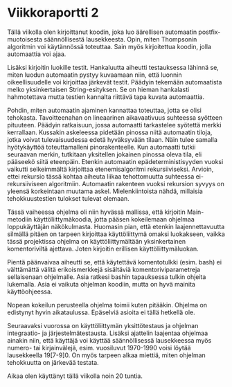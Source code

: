 # Viikkoraportti 2
Tällä viikolla olen kirjoittanut koodin, joka luo äärellisen automaatin postfix-muotoisesta säännöllisestä lausekkeesta. Opin, miten Thompsonin algoritmin voi käytännössä toteuttaa. Sain myös kirjoitettua koodin, jolla automaattia voi ajaa.

Lisäksi kirjoitin luokille testit. Hankaluutta aiheutti testauksessa lähinnä se, miten luodun automaatin pystyy kuvaamaan niin, että luonnin oikeellisuudelle voi kirjoittaa järkevät testit. Päädyin tekemään automaatista melko yksinkertaisen String-esityksen. Se on hieman hankalasti hahmotettava mutta testien kannalta riittävä tapa kuvata automaattia. 

Pohdin, miten automaatin ajaminen kannattaa toteuttaa, jotta se olisi tehokasta. Tavoitteenahan on lineaarinen aikavaativuus suhteessa syötteen pituuteen. Päädyin ratkaisuun, jossa automaatti tarkastelee syötettä merkki kerrallaan. Kussakin askeleessa pidetään pinossa niitä automaatin tiloja, jotka voivat tulevaisuudessa edetä hyväksyvään tilaan. Näin tulee samalla hyötykäyttöä toteuttamalleni pinorakenteelle. Kun automaatti tutkii seuraavan merkin, tutkitaan yksitellen jokainen pinossa oleva tila, eli pääseekö siitä eteenpäin. Etenkin automaatin epädeterministisyyden vuoksi vaikutti selkeimmältä kirjoittaa etenemisalgoritmi rekursiiviseksi. Arvioin, ettei rekursio tässä kohtaa aiheuta liikaa tehottomuutta suhteessa ei-rekursiiviseen algoritmiin. Automaatin rakenteen vuoksi rekursion syvyys on yleensä korkeintaan muutama askel. Mielenkiintoista nähdä, millaisia tehokkuustestien tulokset tulevat olemaan.

Tässä vaiheessa ohjelma oli niin hyvässä mallissa, että kirjoitin Main-metodiin käyttöliittymäkoodia, jotta pääsen kokeilemaan ohjelmaa loppukäyttäjän näkökulmasta. Huomasin pian, että etenkin laajennettavuutta silmällä pitäen on tarpeen kirjoittaa käyttöliittymä omaksi luokakseen, vaikka tässä projektissa ohjelma on käyttöliittymältään yksinkertainen komentoriviltä ajettava. Joten kirjoitin erillisen käyttöliittymäluokan.

Pientä päänvaivaa aiheutti se, että käytettävä komentotulkki (esim. bash) ei välttämättä välitä erikoismerkkejä sisältäviä komentoriviparametreja sellaisenaan ohjelmalle. Asia ratkesi bashin tapauksessa tulkin ohjeita lukemalla. Asia ei vaikuta ohjelman koodiin, mutta on hyvä mainita käyttöohjeessa.

Nopean kokeilun perusteella ohjelma toimii kuten pitääkin. Ohjelma on edistynyt hyvin aikataulussa. Epäselviä asioita ei tällä hetkellä ole.

Seuraavaksi vuorossa on käyttöliittymän yksittötestaus ja ohjelman integraatio- ja järjestelmätestausta. Lisäksi ajattelin laajentaa ohjelmaa ainakin niin, että käyttäjä voi käyttää säännöllisessä lausekkeessa myös  numero- tai kirjainvälejä, esim. vuosiluvut 1970-1990 voisi löytää lausekkeella 19[7-9]0. On myös tarpeen alkaa miettiä, miten ohjelman tehokkuutta on järkevää testata.

Aikaa olen käyttänyt tällä viikolla noin 20 tuntia.

